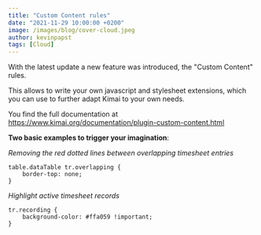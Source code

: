 ```yaml
---
title: "Custom Content rules"
date: "2021-11-29 10:00:00 +0200"
image: /images/blog/cover-cloud.jpeg
author: kevinpapst
tags: [Cloud]
---
```


With the latest update a new feature was introduced, the "Custom Content" rules.

This allows to write your own javascript and stylesheet extensions, which you can use to further adapt Kimai to your own needs.

You find the full documentation at https://www.kimai.org/documentation/plugin-custom-content.html

**Two basic examples to trigger your imagination**:

_Removing the red dotted lines between overlapping timesheet entries_
```
table.dataTable tr.overlapping {
    border-top: none;
}
```

_Highlight active timesheet records_
```
tr.recording {
    background-color: #ffa059 !important;
}
```
